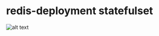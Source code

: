 # redis-deployment statefulset


  ![alt text]([https://s3.ap-south-1.amazonaws.com/www.sariska.io/streaming_server_gelocation_architecture.png](https://www.bluematador.com/hs-fs/hubfs/blog/new/An%20Introduction%20to%20Kubernetes%20StatefulSet/StatefulSets.png?width=1540&name=StatefulSets.png))

